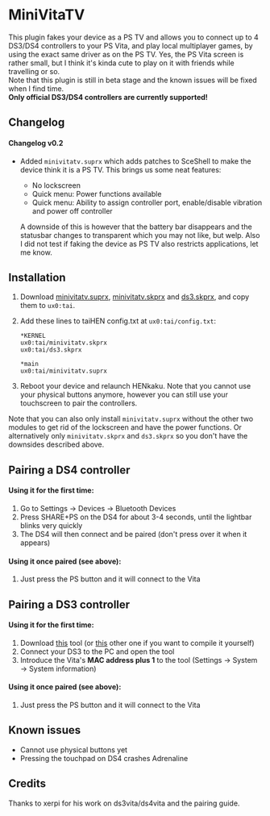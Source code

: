 # MiniVitaTV

This plugin fakes your device as a PS TV and allows you to connect up to 4 DS3/DS4 controllers to your PS Vita, and play local multiplayer games, by using the exact same driver as on the PS TV. Yes, the PS Vita screen is rather small, but I think it's kinda cute to play on it with friends while travelling or so.  
Note that this plugin is still in beta stage and the known issues will be fixed when I find time.  
**Only official DS3/DS4 controllers are currently supported!**

## Changelog

#### Changelog v0.2

- Added `minivitatv.suprx` which adds patches to SceShell to make the device think it is a PS TV. This brings us some neat features:

  - No lockscreen
  - Quick menu: Power functions available
  - Quick menu: Ability to assign controller port, enable/disable vibration and power off controller

  A downside of this is however that the battery bar disappears and the statusbar changes to transparent which you may not like, but welp. Also I did not test if faking the device as PS TV also restricts applications, let me know.

## Installation

1. Download [minivitatv.suprx](https://github.com/TheOfficialFloW/MiniVitaTV/releases/download/v0.2/minivitatv.suprx), [minivitatv.skprx](https://github.com/TheOfficialFloW/MiniVitaTV/releases/download/v0.2/minivitatv.skprx) and [ds3.skprx](https://github.com/TheOfficialFloW/MiniVitaTV/releases/download/v0.2/ds3.skprx), and copy them to `ux0:tai`.

2. Add these lines to taiHEN config.txt at `ux0:tai/config.txt`:

   ```
   *KERNEL
   ux0:tai/minivitatv.skprx
   ux0:tai/ds3.skprx
   
   *main
   ux0:tai/minivitatv.suprx
   ```

3. Reboot your device and relaunch HENkaku. Note that you cannot use your physical buttons anymore, however you can still use your touchscreen to pair the controllers.

Note that you can also only install `minivitatv.suprx` without the other two modules to get rid of the lockscreen and have the power functions. Or alternatively only `minivitatv.skprx` and `ds3.skprx` so you don't have the downsides described above.

## Pairing a DS4 controller

#### Using it for the first time:

1. Go to Settings → Devices → Bluetooth Devices
2. Press SHARE+PS on the DS4 for about 3-4 seconds, until the lightbar blinks very quickly
3. The DS4 will then connect and be paired (don't press over it when it appears)

#### Using it once paired (see above):

1. Just press the PS button and it will connect to the Vita

## Pairing a DS3 controller

#### Using it for the first time:

1. Download [this](http://dancingpixelstudios.com/sixaxis-controller/sixaxispairtool/) tool (or [this](https://help.ubuntu.com/community/Sixaxis?action=AttachFile&do=get&target=sixpair.c) other one if you want to compile it yourself)
2. Connect your DS3 to the PC and open the tool
3. Introduce the Vita's **MAC address plus 1** to the tool (Settings → System → System information)

#### Using it once paired (see above):
1. Just press the PS button and it will connect to the Vita

## Known issues

- Cannot use physical buttons yet
- Pressing the touchpad on DS4 crashes Adrenaline

## Credits

Thanks to xerpi for his work on ds3vita/ds4vita and the pairing guide.
